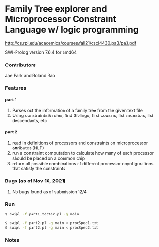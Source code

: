 # Family Tree explorer and Microprocessor Constraint Language w/ logic programming

http://cs.rpi.edu/academics/courses/fall21/csci4430/pa3/pa3.pdf

SWI-Prolog version 7.6.4 for amd64

### Contributors
Jae Park and Roland Rao

### Features
#### part 1
1. Parses out the information of a family tree from the given text file
2. Using constraints & rules, find Siblings, first cousins, list ancestors, list descendants, etc

#### part 2
1. read in definitions of processors and constraints on microprocessor attributes (NLP)
2.  run a constraint computation to calculate how many of each processor should 
be placed on a common chip
3. return all possible combinations of different processor copnfigurations that satisfy the constraints

### Bugs (as of Nov 16, 2021)
1. No bugs found as of submission 12/4


### Run 

```bash
$ swipl -f part1_tester.pl -g main

$ swipl -f part2.pl -g main < procSpec1.txt
$ swipl -f part2.pl -g main < procSpec2.txt
```

### Notes

